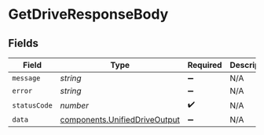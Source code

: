 # GetDriveResponseBody


## Fields

| Field                                                                          | Type                                                                           | Required                                                                       | Description                                                                    |
| ------------------------------------------------------------------------------ | ------------------------------------------------------------------------------ | ------------------------------------------------------------------------------ | ------------------------------------------------------------------------------ |
| `message`                                                                      | *string*                                                                       | :heavy_minus_sign:                                                             | N/A                                                                            |
| `error`                                                                        | *string*                                                                       | :heavy_minus_sign:                                                             | N/A                                                                            |
| `statusCode`                                                                   | *number*                                                                       | :heavy_check_mark:                                                             | N/A                                                                            |
| `data`                                                                         | [components.UnifiedDriveOutput](../../models/components/unifieddriveoutput.md) | :heavy_minus_sign:                                                             | N/A                                                                            |
